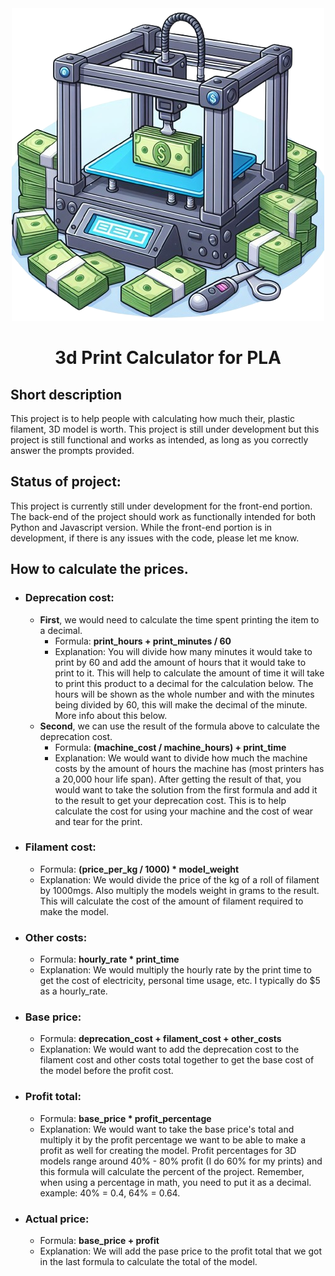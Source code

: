 <div align="center">
  <img src="images/3dppc.png" alt="3D Printer Calculator">  

  # **3d Print Calculator for PLA**
</div>

## Short description
This project is to help people with calculating how much their, plastic filament, 3D model is worth. This project is still under development but this project is still functional and works as intended, as long as you correctly answer the prompts provided.

## Status of project:
This project is currently still under development for the front-end portion. The back-end of the project should work as functionally intended for both Python and Javascript version. While the front-end portion is in development, if there is any issues with the code, please let me know.

## **How to calculate the prices.**
- ### **Deprecation cost:**
    - **First**, we would need to calculate the time spent printing the item to a decimal.
        - Formula: **print_hours + print_minutes / 60**
        - Explanation: You will divide how many minutes it would take to print by 60 and add the amount of hours that it would take to print to it. This will help to calculate the amount of time it will take to print this product to a decimal for the calculation below. The hours will be shown as the whole number and with the minutes being divided by 60, this will make the decimal of the minute. More info about this below.
    - **Second**, we can use the result of the formula above to calculate the deprecation cost.
        - Formula: **(machine_cost / machine_hours) + print_time**
        - Explanation: We would want to divide how much the machine costs by the amount of hours the machine has (most printers has a 20,000 hour life span). After getting the result of that, you would want to take the solution from the first formula and add it to the result to get your deprecation cost. This is to help calculate the cost for using your machine and the cost of wear and tear for the print.
- ### **Filament cost:**
    - Formula: **(price_per_kg / 1000) * model_weight**
    - Explanation: We would divide the price of the kg of a roll of filament by 1000mgs. Also multiply the models weight in grams to the result. This will calculate the cost of the amount of filament required to make the model.
- ### **Other costs:**
    - Formula: **hourly_rate * print_time**
    - Explanation: We would multiply the hourly rate by the print time to get the cost of electricity, personal time usage, etc. I typically do $5 as a hourly_rate.
- ### **Base price:**
    - Formula: **deprecation_cost + filament_cost + other_costs**
    - Explanation: We would want to add the deprecation cost to the filament cost and other costs total together to get the base cost of the model before the profit cost.
- ### **Profit total:**
    - Formula: **base_price * profit_percentage**
    - Explanation: We would want to take the base price's total and multiply it by the profit percentage we want to be able to make a profit as well for creating the model. Profit percentages for 3D models range around 40% - 80% profit (I do 60% for my prints) and this formula will calculate the percent of the project. Remember, when using a percentage in math, you need to put it as a decimal. example: 40% = 0.4, 64% = 0.64.
- ### **Actual price:**
    - Formula: **base_price + profit**
    - Explanation: We will add the pase price to the profit total that we got in the last formula to calculate the total of the model.